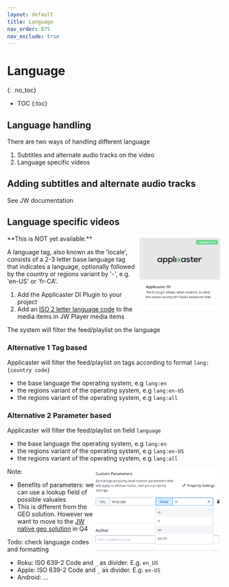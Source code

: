 ```yaml
---
layout: default
title: Language
nav_order: 875
nav_exclude: true
---
```

# Language
{: .no_toc}

- TOC
{:toc}

## Language handling
There are two ways of handling different language
1. Subtitles and alternate audio tracks on the video
2. Language specific videos

## Adding subtitles and alternate audio tracks
See JW documentation

## Language specific videos
<img align="right" src="./img/applicaster-di-plugin.png" width="200">
**This is NOT yet available.**

A language tag, also known as the 'locale', consists of a 2-3 letter base language tag that indicates a language, optionally followed by the country or regions variant by '-', e.g. 'en-US' or 'fr-CA'. 

1. Add the Applicaster DI Plugin to your project
1. Add an [ISO 2 letter language  code]() to the media items in JW Player media items 

The system will filter the feed/playlist on the language

### Alternative 1 Tag based
Applicaster will filter the feed/playlist on tags according to format `lang:{country code}`
- the base language the operating system, e.g `lang:en`
- the regions variant of the operating system, e.g `lang:en-US`
- the regions variant of the operating system, e.g `lang:all`

### Alternative 2 Parameter based
Applicaster will filter the feed/playlist on field `language`
- the base language the operating system, e.g `lang:en`
- the regions variant of the operating system, e.g `lang:en-US`
- the regions variant of the operating system, e.g `lang:all`

<img align="right" src="./img/language-selection.png" width="300">

Note:
- Benefits of parameters: we can use a lookup field of possible valuales 
- This is different from the GEO solution. However we want to move to the [JW native geo solution](https://support.jwplayer.com/articles/set-geoblocking-rules-for-videos) in Q4

Todo: check language codes and formatting
- Roku: ISO 639-2 Code and `_` as divider. E.g. `en_US`
- Apple: ISO 639-2 Code and `_` as divider. E.g. `en-US`
- Android: ...

